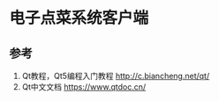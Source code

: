 # 电子点菜系统客户端







## 参考

1. Qt教程，Qt5编程入门教程 http://c.biancheng.net/qt/
2. Qt中文文档 https://www.qtdoc.cn/

